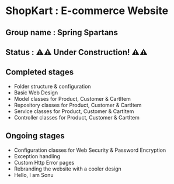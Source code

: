 # ShopKart : E-commerce Website
## Group name : Spring Spartans
## Status : ⚠⚠ Under Construction! ⚠⚠

## Completed stages
- Folder structure & configuration
- Basic Web Design
- Model classes for Product, Customer & CartItem
- Repository classes for Product, Customer & CartItem
- Service classes for Product, Customer & CartItem 
- Controller classes for Product, Customer & CartItem 

## Ongoing stages
- Configuration classes for Web Security & Password Encryption
- Exception handling
- Custom Http Error pages
- Rebranding the website with a cooler design
- Hello, I am Sonu
